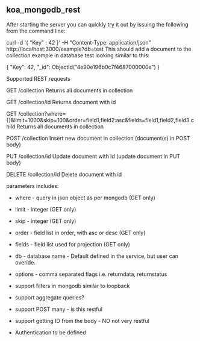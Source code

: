 koa_mongodb_rest
----------------

After starting the server you can quickly try it out by issuing the following from the command line:

curl -d '{ "Key" : 42 }' -H "Content-Type: application/json" http://localhost:3000/example?db=test
This should add a document to the collection example in database test looking similar to this:

{ "Key": 42, "_id": ObjectId("4e90e196b0c7f4687000000e") }

Supported REST requests

GET /collection
Returns all documents in collection

GET /collection/id
Returns document with id

GET /collection?where={}&limit=1000&skip=100&order=field1,field2:asc&fields=field1,field2,field3.child
Returns all documents in collection

POST /collection
Insert new document in collection (document(s) in POST body)

PUT /collection/id
Update document with id (update document in PUT body)

DELETE /collection/id
Delete document with id

parameters includes:
- where - query in json object as per mongodb (GET only)
- limit - integer (GET only)
- skip - integer (GET only)
- order - field list in order, with asc or desc (GET only)
- fields - field list used for projection (GET only)
- db - database name - Default defined in the service, but user can overide.
- options - comma separated flags i.e. returndata, returnstatus

- support filters in mongodb similar to loopback
- support aggregate queries?
- support POST many - is this restful
- support getting ID from the body - NO not very restful

- Authentication to be defined